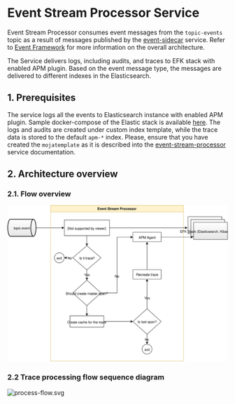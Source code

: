 # Event Stream Processor Service

Event Stream Processor consumes event messages from the `topic-events` topic as a result of messages published by the [event-sidecar](https://github.com/mojaloop/event-sidecar) service. Refer to [Event Framework](../event-framework/README.md) for more information on the overall architecture.

The Service delivers logs, including audits, and traces to EFK stack with enabled APM plugin. Based on the event message type, the messages are delivered to different indexes in the Elasticsearch.

## 1. Prerequisites

The service logs all the events to Elasticsearch instance with enabled APM plugin. Sample docker-compose of the Elastic stack is available [here](https://github.com/mojaloop/event-stream-processor/blob/master/test/util/scripts/docker-efk/docker-compose.yml). The logs and audits are created under custom index template, while the trace data is stored to the default `apm-*` index.
Please, ensure that you have created the `mojatemplate` as it is described into the [event-stream-processor](https://github.com/mojaloop/event-stream-processor#111-create-template) service documentation.

## 2. Architecture overview

### 2.1. Flow overview

![Event Stream Processor flow overview](./assets/diagrams/architecture/event-stream-processor-overview.svg)

### 2.2 Trace processing flow sequence diagram

![process-flow.svg](./assets/diagrams/sequence/process-flow.svg)
